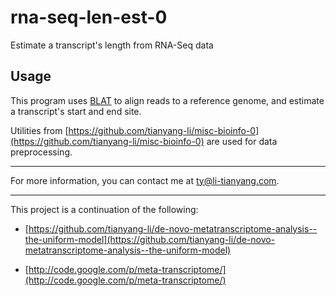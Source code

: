 # rna-seq-len-est-0

Estimate a transcript's length from RNA-Seq data

## Usage

This program uses [BLAT](http://genome.ucsc.edu/FAQ/FAQblat.html) to align reads to a reference genome, 
and estimate a transcript's start and end site.

Utilities from [https://github.com/tianyang-li/misc-bioinfo-0](https://github.com/tianyang-li/misc-bioinfo-0) are used for data preprocessing. 

***

For more information, you can contact me at [ty@li-tianyang.com](mailto:ty@li-tianyang.com).

***

This project is a continuation of the following:

* [https://github.com/tianyang-li/de-novo-metatranscriptome-analysis--the-uniform-model](https://github.com/tianyang-li/de-novo-metatranscriptome-analysis--the-uniform-model)

* [http://code.google.com/p/meta-transcriptome/](http://code.google.com/p/meta-transcriptome/)


